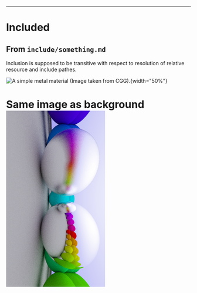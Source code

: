 ------------------------------------------------------------------------

# Included

## From `include/something.md`

Inclusion is supposed to be transitive with respect to resolution of
relative resource and include pathes.

![A simple metal material (Image taken from
[CGG](https://tramberend.bht-berlin.de/course/sommer-2017/cgg/)).](06-metal.png){width="50%"}

# Same image as background ![](06-metal-v.png#fuckfuck)
